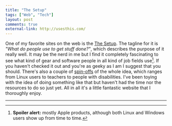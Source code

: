 ```yaml
---
title: "The Setup"
tags: ["Web", "Tech"]
layout: post
comments: true
external-link: http://usesthis.com/
---
```


One of my favorite sites on the web is the [The Setup](http://usesthis.com/ "The Setup"). The tagline for it is *"What do people use to get stuff done?"*, which describes the purpose of it really well. It may be the nerd in me but I find it completely fascinating to see what kind of gear and software people in all kind of job fields use[^20121202-1]. If you haven't checked it out and you're as geeky as I am I suggest that you should. There's also a couple of [spin-offs](http://usesthis.com/community/ "The Setup's Community") of the whole idea, which ranges from Linux users to teachers to people with disabilities. I've been toying with the idea of doing something like that but haven't had the time nor the resources to do so just yet. All in all it's a little fantastic website that I thoroughly enjoy.

***

[^20121202-1]: **Spoiler alert:** mostly Apple products, although both Linux and Windows users show up from time to time. 
